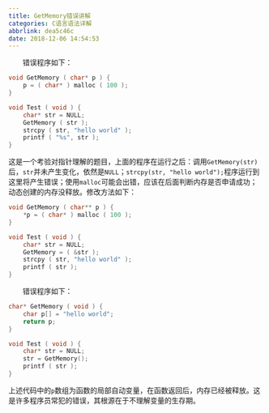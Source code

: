 ```yaml
---
title: GetMemory错误讲解
categories: C语言语法详解
abbrlink: dea5c46c
date: 2018-12-06 14:54:53
---
```

&emsp;&emsp;错误程序如下：

``` cpp
void GetMemory ( char* p ) {
    p = ( char* ) malloc ( 100 );
}

void Test ( void ) {
    char* str = NULL;
    GetMemory ( str );
    strcpy ( str, "hello world" );
    printf ( "%s", str );
}
```

这是一个考验对指针理解的题目，上面的程序在运行之后：调用`GetMemory(str)`后，`str`并未产生变化，依然是`NULL`；`strcpy(str, "hello world");`程序运行到这里将产生错误；使用`malloc`可能会出错，应该在后面判断内存是否申请成功；动态创建的内存没释放。修改方法如下：

``` cpp
void GetMemory ( char** p ) {
    *p = ( char* ) malloc ( 100 );
}

void Test ( void ) {
    char* str = NULL;
    GetMemory = ( &str );
    strcpy ( str, "hello world" );
    printf ( str );
}
```

&emsp;&emsp;错误程序如下：

``` cpp
char* GetMemory ( void ) {
    char p[] = "hello world";
    return p;
}

void Test ( void ) {
    char* str = NULL;
    str = GetMemory();
    printf ( str );
}
```

上述代码中的`p`数组为函数的局部自动变量，在函数返回后，内存已经被释放。这是许多程序员常犯的错误，其根源在于不理解变量的生存期。